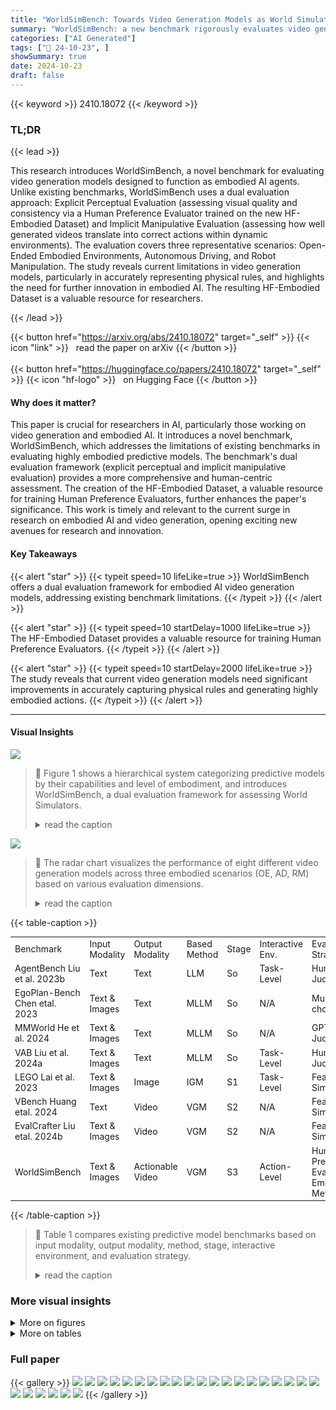 ```yaml
---
title: "WorldSimBench: Towards Video Generation Models as World Simulators"
summary: "WorldSimBench: a new benchmark rigorously evaluates video generation models as embodied AI agents, using dual evaluation (perceptual and manipulative) and the novel HF-Embodied Dataset."
categories: ["AI Generated"]
tags: ["🔖 24-10-23", ]
showSummary: true
date: 2024-10-23
draft: false
---
```


{{< keyword >}} 2410.18072 {{< /keyword >}}

### TL;DR


{{< lead >}}

This research introduces WorldSimBench, a novel benchmark for evaluating video generation models designed to function as embodied AI agents. Unlike existing benchmarks, WorldSimBench uses a dual evaluation approach:  Explicit Perceptual Evaluation (assessing visual quality and consistency via a Human Preference Evaluator trained on the new HF-Embodied Dataset) and Implicit Manipulative Evaluation (assessing how well generated videos translate into correct actions within dynamic environments).  The evaluation covers three representative scenarios: Open-Ended Embodied Environments, Autonomous Driving, and Robot Manipulation.  The study reveals current limitations in video generation models, particularly in accurately representing physical rules, and highlights the need for further innovation in embodied AI.  The resulting HF-Embodied Dataset is a valuable resource for researchers.

{{< /lead >}}


{{< button href="https://arxiv.org/abs/2410.18072" target="_self" >}}
{{< icon "link" >}} &nbsp; read the paper on arXiv
{{< /button >}}
<br><br>
{{< button href="https://huggingface.co/papers/2410.18072" target="_self" >}}
{{< icon "hf-logo" >}} &nbsp; on Hugging Face
{{< /button >}}

#### Why does it matter?
This paper is crucial for researchers in AI, particularly those working on video generation and embodied AI. It introduces a novel benchmark, WorldSimBench, which addresses the limitations of existing benchmarks in evaluating highly embodied predictive models.  The benchmark's dual evaluation framework (explicit perceptual and implicit manipulative evaluation) provides a more comprehensive and human-centric assessment.  The creation of the HF-Embodied Dataset, a valuable resource for training Human Preference Evaluators, further enhances the paper's significance. This work is timely and relevant to the current surge in research on embodied AI and video generation, opening exciting new avenues for research and innovation.
#### Key Takeaways

{{< alert "star" >}}
{{< typeit speed=10 lifeLike=true >}} WorldSimBench offers a dual evaluation framework for embodied AI video generation models, addressing existing benchmark limitations. {{< /typeit >}}
{{< /alert >}}

{{< alert "star" >}}
{{< typeit speed=10 startDelay=1000 lifeLike=true >}} The HF-Embodied Dataset provides a valuable resource for training Human Preference Evaluators. {{< /typeit >}}
{{< /alert >}}

{{< alert "star" >}}
{{< typeit speed=10 startDelay=2000 lifeLike=true >}} The study reveals that current video generation models need significant improvements in accurately capturing physical rules and generating highly embodied actions. {{< /typeit >}}
{{< /alert >}}

------
#### Visual Insights



![](https://ai-paper-reviewer.com/2410.18072/figures_2_0.png)

> 🔼 Figure 1 shows a hierarchical system categorizing predictive models by their capabilities and level of embodiment, and introduces WorldSimBench, a dual evaluation framework for assessing World Simulators.
> <details>
> <summary>read the caption</summary>
> Figure 1: Overview of the hierarchical capabilities of the Predictive Models. Models at higher stages demonstrate more advanced capabilities. We take the initial step in evaluating Predictive Generative Models up to the S3 stage, known as World Simulators, by introducing a parallel evaluation framework, WorldSimBench. WorldSimBench assesses the models both Explicit Perceptual Evaluation and Implicit Manipulative Evaluation, focusing on video generation and action transformation across three critical embodied scenarios.
> </details>





![](https://ai-paper-reviewer.com/2410.18072/charts_9_0.png)

> 🔼 The radar chart visualizes the performance of eight different video generation models across three embodied scenarios (OE, AD, RM) based on various evaluation dimensions.
> <details>
> <summary>read the caption</summary>
> Figure 4: Result of Explicit Perceptual Evaluation across three embodied scenarios. Scores in each embodied scenario are normalized to 0-1. The abbreviations are listed in Tab. 2.
> </details>





{{< table-caption >}}
<br><table id='1' style='font-size:14px'><tr><td>Benchmark</td><td>Input Modality</td><td>Output Modality</td><td>Based Method</td><td>Stage</td><td>Interactive Env.</td><td>Evaluation Strategy</td></tr><tr><td>AgentBench Liu et al. 2023b</td><td>Text</td><td>Text</td><td>LLM</td><td>So</td><td>Task-Level</td><td>Human Judgement</td></tr><tr><td>EgoPlan-Bench Chen etal. 2023</td><td>Text & Images</td><td>Text</td><td>MLLM</td><td>So</td><td>N/A</td><td>Multi-choice</td></tr><tr><td>MMWorld He et al. 2024</td><td>Text & Images</td><td>Text</td><td>MLLM</td><td>So</td><td>N/A</td><td>GPT Judgement</td></tr><tr><td>VAB Liu et al. 2024a</td><td>Text & Images</td><td>Text</td><td>MLLM</td><td>So</td><td>Task-Level</td><td>Human Judgement</td></tr><tr><td>LEGO Lai et al. 2023</td><td>Text & Images</td><td>Image</td><td>IGM</td><td>S1</td><td>Task-Level</td><td>Feature Similarity</td></tr><tr><td>VBench Huang etal. 2024</td><td>Text</td><td>Video</td><td>VGM</td><td>S2</td><td>N/A</td><td>Feature Similarity</td></tr><tr><td>EvalCrafter Liu etal. 2024b</td><td>Text & Images</td><td>Video</td><td>VGM</td><td>S2</td><td>N/A</td><td>Feature Similarity</td></tr><tr><td>WorldSimBench</td><td>Text & Images</td><td>Actionable Video</td><td>VGM</td><td>S3</td><td>Action-Level</td><td>Human Preference Evaluator Embodied Metric</td></tr></table>{{< /table-caption >}}

> 🔼 Table 1 compares existing predictive model benchmarks based on input modality, output modality, method, stage, interactive environment, and evaluation strategy.
> <details>
> <summary>read the caption</summary>
> Table 1: Comparisons between existing Predictive Model benchmarks. Interactive Environment refers to the interaction with the simulation environment during the prediction phase. Task-Level Interaction denotes that each task interacts once, whereas Action-Level Interaction represents the frequency of interactions that occur through the generation of actions for control purposes.
> </details>



### More visual insights

<details>
<summary>More on figures
</summary>


![](https://ai-paper-reviewer.com/2410.18072/figures_5_0.png)

> 🔼 The figure illustrates the process of Explicit Perceptual Evaluation, including instruction prompt generation and HF-Embodied dataset creation with fine-grained human feedback annotation.
> <details>
> <summary>read the caption</summary>
> Figure 2: Overview of Explicit Perceptual Evaluation. (Top) Instruction Prompt Generation. We use a large collection of video captions from the internet and our predefined embodied evaluation dimensions. These are expanded using GPT and manually verified to create a corresponding Task Instruction Prompt List for data generation and evaluation. (Bottom) HF-Embodied Dataset Generation. Massive internet-sourced embodied videos with captions are used to train data generation models. Fine-grained Human Feedback Annotation is then applied to the embodied videos according to the corresponding Task Instruction Prompt List, covering multiple embodied dimensions.
> </details>



![](https://ai-paper-reviewer.com/2410.18072/figures_7_0.png)

> 🔼 The figure illustrates the Implicit Manipulative Evaluation process, showing how embodied tasks are broken down into sub-tasks, video generation models predict videos, and video-to-action mappings allow agents to execute actions in simulation environments.
> <details>
> <summary>read the caption</summary>
> Figure 3: Overview of Implicit Manipulative Evaluation. Embodied tasks in different scenarios are decomposed into executable sub-tasks. The video generation model generates corresponding predicted videos based on the current instructions and real-time observations. Using a pre-trained IDM or a goal-based policy, the agent executes the generated sequence of actions. After a fixed timestep, the predicted video is refreshed by sampling again from the video generation model, and this process repeats. Finally, the success rates of various embodied tasks are obtained through monitors in the simulation environment.
> </details>



![](https://ai-paper-reviewer.com/2410.18072/figures_22_0.png)

> 🔼 The figure shows a sequence of images from the Minecraft environment illustrating the agent's actions in response to the instruction to collect wood.
> <details>
> <summary>read the caption</summary>
> Figure 7: Rollout of Open-Ended Embodied Environment in Implicit Manipulative Evaluation.
> </details>



![](https://ai-paper-reviewer.com/2410.18072/figures_24_0.png)

> 🔼 The figure shows a sequence of frames from the Autonomous Driving simulation environment, illustrating the execution of a driving task guided by a video generation model.
> <details>
> <summary>read the caption</summary>
> Figure 8: Rollout of Autonomous Driving in Implicit Manipulative Evaluation.
> </details>



![](https://ai-paper-reviewer.com/2410.18072/figures_26_0.png)

> 🔼 The figure shows a sequence of images depicting the steps involved in a robot manipulation task, illustrating the process of translating video predictions into executable actions.
> <details>
> <summary>read the caption</summary>
> Figure 9: Rollout of Robot Manipulation in Implicit Manipulative Evaluation.
> </details>



</details>




<details>
<summary>More on tables
</summary>


{{< table-caption >}}
<br><table id='1' style='font-size:14px'><tr><td>Embodied Scenarios</td><td>Visual Quality</td><td>Condition Consistency</td><td>Embodiment</td></tr><tr><td>Open-Ended Embodied Environment (OE)</td><td>Background Consistency (BC) Foreground Consistency (FC)</td><td>Instruction Alignment (IA) Scenario Alignment (SA)</td><td>Velocity (VC) Trajectory (TJ) Embodied Interaction (EI)</td></tr><tr><td>Autonomous Driving (AD)</td><td>Aesthetics (AE)</td><td>Instruction Alignment (IA)</td><td>Perspectivity (PV) Trajectory (TJ) Key Element (KE) Safety (SF)</td></tr><tr><td>Robot Manipulation (RM)</td><td>Aesthetics (AE) Background Consistency (BC) Foreground Consistency (FC)</td><td>Instruction Alignment (IA)</td><td>Perspectivity (PV) Trajectory (TJ) Embodied Interaction (EI)</td></tr></table>{{< /table-caption >}}
> 🔼 This table compares existing Predictive Model benchmarks across various features including input/output modalities, methods, evaluation strategies, and interaction types.
> <details>
> <summary>read the caption</summary>
> Table 1: Comparisons between existing Predictive Model benchmarks. Interactive Environment refers to the interaction with the simulation environment during the prediction phase. Task-Level Interaction denotes that each task interacts once, whereas Action-Level Interaction represents the frequency of interactions that occur through the generation of actions for control purposes.
> </details>

{{< table-caption >}}
<br><table id='1' style='font-size:14px'><tr><td>Embodied Scenario</td><td>GPT-4o</td><td>HPE</td><td>GPT-4o@OpenSora</td><td>HPE@OpenSora</td><td>GPT-4o@Lavie</td><td>HPE@Lavie</td></tr><tr><td>OE@Acc(↑)</td><td>72.8</td><td>89.4</td><td>66.5</td><td>71.6</td><td>78.5</td><td>87.9</td></tr><tr><td>AD @ PLCC(↑)</td><td>0.28</td><td>0.60</td><td>0.03</td><td>0.34</td><td>-0.04</td><td>0.49</td></tr><tr><td>RM@PLCC(↑)</td><td>0.07</td><td>0.43</td><td>-0.06</td><td>0.47</td><td>0.17</td><td>0.44</td></tr></table>{{< /table-caption >}}
> 🔼 The table compares the overall performance of the Human Preference Evaluator and GPT-40 across three embodied scenarios (OE, AD, RM) using different metrics (Acc, PLCC).
> <details>
> <summary>read the caption</summary>
> Table 3: The overall performance comparison between Human Preference Evaluator and GPT-40. HPE indicates Human Preference Evaluator. HPE@Lavie means that HPE is trained on videos except those generated by Lavie. The validation is conducted on videos generated by Laive under zero-shot setting.
> </details>

{{< table-caption >}}
<table id='1' style='font-size:14px'><tr><td>Embodied Scenario</td><td>#instructions</td><td>#videos</td><td>#dims</td><td>#actions</td><td>#positive</td><td>#negative</td></tr><tr><td>Open-Ended Embodied Environment</td><td>270</td><td>8401</td><td>7</td><td>11</td><td>121249</td><td>79965</td></tr><tr><td>Autonomous Driving</td><td>5</td><td>15870</td><td>6</td><td>5</td><td>56768</td><td>35044</td></tr><tr><td>Robot Manipulation</td><td>2556</td><td>11430</td><td>7</td><td>26</td><td>70672</td><td>9338</td></tr></table>{{< /table-caption >}}
> 🔼 Table 4 presents the analysis of the HF-Embodied Dataset, showing the number of instructions, videos, dimensions, actions, positive, and negative samples for each of the three embodied scenarios.
> <details>
> <summary>read the caption</summary>
> Table 4: Analysis of HF-Embodied Dataset. Samples scored higher than 3 in AD and RM are considered positive.
> </details>

{{< table-caption >}}
<table id='0' style='font-size:14px'><tr><td>OE@ Acc(↑)</td><td>BC</td><td>FC</td><td>IA</td><td>SA</td><td>VC</td><td>TJ</td><td>EI</td><td>Overall</td></tr><tr><td rowspan="2">GPT-4o HPE</td><td>60.5</td><td>70.4</td><td>70.9</td><td>67.3</td><td>79.6</td><td>83.7</td><td>85.9</td><td>72.8</td></tr><tr><td>81.2</td><td>87.5</td><td>87.5</td><td>96.4</td><td>94.5</td><td>93.8</td><td>88.8</td><td>89.4</td></tr><tr><td rowspan="2">GPT-4o@OpenSora HPE@OpenSora</td><td>60</td><td>80</td><td>80</td><td>50</td><td>0.0</td><td>100</td><td>88.8</td><td>66.5</td></tr><tr><td>70</td><td>90</td><td>60</td><td>100</td><td>100</td><td>22.2</td><td>80</td><td>71.6</td></tr><tr><td rowspan="2">GPT-4o@Lavie HPE@Lavie</td><td>50</td><td>66.7</td><td>75</td><td>88.8</td><td>87.5</td><td>100</td><td>87.5</td><td>78.5</td></tr><tr><td>80</td><td>80</td><td>80</td><td>100</td><td>100</td><td>75</td><td>100</td><td>87.9</td></tr><tr><td>AD @ PLCC(↑)</td><td>AE</td><td>IA</td><td>PV</td><td>TJ</td><td></td><td>KE</td><td>SF</td><td>Overall</td></tr><tr><td rowspan="2">GPT-4o HPE</td><td>0.37</td><td>0.22</td><td>0.23</td><td></td><td>0.28</td><td>0.37</td><td>0.18</td><td>0.28</td></tr><tr><td>0.71</td><td>0.57</td><td>0.50</td><td>0.58</td><td></td><td>0.65</td><td>0.58</td><td>0.60</td></tr><tr><td rowspan="2">GPT-4o@OpenSora HPE@OpenSora</td><td>0.22</td><td>-0.39</td><td>0.32</td><td></td><td>0.15</td><td>-0.03</td><td>-0.12</td><td>0.03</td></tr><tr><td>0.37</td><td>0.55</td><td>0.34</td><td></td><td>0.06</td><td>0.28</td><td>0.41</td><td>0.34</td></tr><tr><td rowspan="2">GPT-4o@Lavie HPE@Lavie</td><td>0.17</td><td>0.13</td><td>-0.34</td><td></td><td>0.06</td><td>-0.09</td><td>-0.15</td><td>-0.04</td></tr><tr><td>0.28</td><td>1.0</td><td>0.49</td><td>0.37</td><td></td><td>0.12</td><td>0.69</td><td>0.49</td></tr><tr><td>RM@PLCC(↑)</td><td>AE</td><td>BC</td><td>FC</td><td>IA</td><td>PV</td><td>TJ</td><td>EI</td><td>Overall</td></tr><tr><td rowspan="2">GPT-4o HPE</td><td>0.07</td><td>0.18</td><td>0.20</td><td>0.32</td><td>-0.14</td><td>-0.01</td><td>-0.14</td><td>0.07</td></tr><tr><td>0.52</td><td>0.43</td><td>0.43</td><td>0.43</td><td>0.20</td><td>0.56</td><td>0.44</td><td>0.43</td></tr><tr><td rowspan="2">GPT-4o@OpenSora HPE@ OpenSora</td><td>-0.45</td><td>-0.03</td><td>0.08</td><td>0.0</td><td>0.04</td><td>-0.23</td><td>0.14</td><td>-0.06</td></tr><tr><td>0.25</td><td>0.35</td><td>0.05</td><td>0.42</td><td>0.89</td><td>0.89</td><td>0.44</td><td>0.47</td></tr><tr><td rowspan="2">GPT-4o@Lavie HPE@Lavie</td><td>0.11</td><td>-0.07</td><td>0.42</td><td>0.42</td><td>0.21</td><td>0.31</td><td>-0.21</td><td>0.17</td></tr><tr><td>0.33</td><td>0.04</td><td>0.69</td><td>0.40</td><td>0.89</td><td>0.67</td><td>0.06</td><td>0.44</td></tr></table>{{< /table-caption >}}
> 🔼 This table compares existing predictive model benchmarks across various dimensions, including input/output modality, method stage, interactive environment, and evaluation strategy.
> <details>
> <summary>read the caption</summary>
> Table 1: Comparisons between existing Predictive Model benchmarks. Interactive Environment refers to the interaction with the simulation environment during the prediction phase. Task-Level Interaction denotes that each task interacts once, whereas Action-Level Interaction represents the frequency of interactions that occur through the generation of actions for control purposes.
> </details>

{{< table-caption >}}
<table id='3' style='font-size:16px'><tr><td>Model</td><td>BC</td><td>FC</td><td>IA</td><td>SA</td><td>VC</td><td>TJ</td><td>EI</td><td>Overall</td></tr><tr><td>Open-Sora-Plan</td><td>1.4</td><td>1.9</td><td>1.7</td><td>1.7</td><td>2.0</td><td>1.5</td><td>1.6</td><td>1.69</td></tr><tr><td>Lavie</td><td>1.3</td><td>2.0</td><td>1.7</td><td>1.7</td><td>2.0</td><td>2.0</td><td>1.8</td><td>1.79</td></tr><tr><td>ModelScope</td><td>1.9</td><td>2.0</td><td>2.0</td><td>1.7</td><td>2.0</td><td>2.0</td><td>1.75</td><td>1.91</td></tr><tr><td>OpenSora</td><td>1.6</td><td>1.9</td><td>1.6</td><td>1.8</td><td>2.0</td><td>2.0</td><td>1.6</td><td>1.79</td></tr><tr><td>AnimateDiff</td><td>1.3</td><td>1.3</td><td>1.2</td><td>1.7</td><td>1.4</td><td>1.38</td><td>1.55</td><td>1.40</td></tr><tr><td>DynamicCrafter</td><td>1.9</td><td>2.0</td><td>1.5</td><td>2.0</td><td>2.0</td><td>2.0</td><td>1.45</td><td>1.84</td></tr><tr><td>EasyAnimate</td><td>1.4</td><td>1.8</td><td>1.5</td><td>2.0</td><td>2.0</td><td>1.22</td><td>1.45</td><td>1.62</td></tr></table>{{< /table-caption >}}
> 🔼 The table presents the evaluation results of seven video generation models across seven dimensions for the Open-Ended Embodied Environment scenario.
> <details>
> <summary>read the caption</summary>
> Table 7: Evaluation results in OE. The abbreviations are listed in Tab. 2.
> </details>

{{< table-caption >}}
<table id='1' style='font-size:16px'><tr><td>Model</td><td>AE</td><td>IA</td><td>PV</td><td>TJ</td><td>KE</td><td>SF</td><td>Overall</td></tr><tr><td>Open-Sora-Plan</td><td>1.6</td><td>5.0</td><td>1.55</td><td>1.4</td><td>1.45</td><td>3.2</td><td>2.37</td></tr><tr><td>Lavie</td><td>2.15</td><td>5.0</td><td>2.2</td><td>2.8</td><td>2.1</td><td>5.0</td><td>3.21</td></tr><tr><td>ModelScope</td><td>2.8</td><td>5.0</td><td>3.35</td><td>4.0</td><td>3.0</td><td>5.0</td><td>3.86</td></tr><tr><td>OpenSora</td><td>3.55</td><td>5.0</td><td>4.4</td><td>4.8</td><td>3.65</td><td>5.0</td><td>4.40</td></tr><tr><td>AnimateDiff</td><td>1.55</td><td>5.0</td><td>1.55</td><td>1.0</td><td>1.3</td><td>3.8</td><td>2.37</td></tr><tr><td>DynamicCrafter</td><td>2.6</td><td>4.0</td><td>3.4</td><td>3.8</td><td>2.65</td><td>5.0</td><td>3.57</td></tr><tr><td>EasyAnimate</td><td>1.5</td><td>3.4</td><td>1.4</td><td>1.4</td><td>1.3</td><td>2.6</td><td>1.93</td></tr></table>{{< /table-caption >}}
> 🔼 The table presents a comparison of eight video generation models' performance across six evaluation dimensions (Aesthetics, Instruction Alignment, Perspectivity, Trajectory, Key Element, and Safety) in the Autonomous Driving scenario.
> <details>
> <summary>read the caption</summary>
> Table 8: Evaluation results in AD. The abbreviations are listed in Tab. 2.
> </details>

{{< table-caption >}}
<table id='3' style='font-size:16px'><tr><td>Model</td><td>AE</td><td>BC</td><td>FC</td><td>IA</td><td>PV</td><td>TJ</td><td>EI</td><td>Overall</td></tr><tr><td>Open-Sora-Plan</td><td>4.0</td><td>4.0</td><td>4.0</td><td>1.0</td><td>4.9</td><td>5.0</td><td>4.0</td><td>3.84</td></tr><tr><td>Lavie</td><td>3.8</td><td>3.9</td><td>4.0</td><td>1.8</td><td>4.95</td><td>5.0</td><td>4.1</td><td>3.94</td></tr><tr><td>ModelScope</td><td>3.63</td><td>4.1</td><td>4.0</td><td>1.18</td><td>4.9</td><td>5.0</td><td>4.0</td><td>3.83</td></tr><tr><td>OpenSora</td><td>3.85</td><td>4.0</td><td>3.95</td><td>1.3</td><td>4.75</td><td>5.0</td><td>4.1</td><td>3.85</td></tr><tr><td>AnimateDiff</td><td>3.8</td><td>3.9</td><td>4.0</td><td>1.0</td><td>4.95</td><td>5.0</td><td>4.1</td><td>3.82</td></tr><tr><td>DynamicCrafter</td><td>3.97</td><td>4.08</td><td>4.0</td><td>2.6</td><td>5.0</td><td>5.0</td><td>4.31</td><td>4.14</td></tr><tr><td>EasyAnimate</td><td>3.55</td><td>3.45</td><td>3.65</td><td>1.2</td><td>4.8</td><td>4.3</td><td>3.45</td><td>3.49</td></tr></table>{{< /table-caption >}}
> 🔼 This table presents a hierarchical categorization of evaluation dimensions for three embodied scenarios, categorized into Visual Quality, Condition Consistency, and Embodiment.
> <details>
> <summary>read the caption</summary>
> Table 2: Hierarchical Evaluation Dimension. The dimensions are categorized into three main aspects: Visual Quality for evaluating the overall quality, Condition Consistency for evaluating the alignment to the input instruction, and Embodiment for evaluating embodied related factors like physical rules.
> </details>

{{< table-caption >}}
<table id='2' style='font-size:14px'><tr><td rowspan="2">Model</td><td rowspan="2">Condition</td><td rowspan="2">AVG</td><td></td><td colspan="3">Specific Tasks</td><td></td></tr><tr><td>Collect Wood</td><td>Collect Dirt</td><td>Collect Seed</td><td>Travel Dis.</td><td>Dig Depth</td></tr><tr><td>Open-Sora-Plan</td><td rowspan="5">Text</td><td>26.38</td><td>19.90</td><td>50.20</td><td>7.30</td><td>342.91</td><td>20.20</td></tr><tr><td>Lavie</td><td>26.06</td><td>23.50</td><td>56.00</td><td>11.60</td><td>270.20</td><td>12.20</td></tr><tr><td>ModelScope</td><td>21.050</td><td>14.00</td><td>52.20</td><td>6.30</td><td>240.72</td><td>8.70</td></tr><tr><td>OpenSora</td><td>27.80</td><td>21.20</td><td>70.20</td><td>10.40</td><td>339.87</td><td>3.20</td></tr><tr><td>AnimateDiff</td><td>13.10</td><td>7.40</td><td>22.90</td><td>3.30</td><td>274.19</td><td>4.50</td></tr><tr><td>Open-Sora-Plan</td><td rowspan="3">Text & Image</td><td>10.28</td><td>11.10</td><td>12.50</td><td>2.60</td><td>195.14</td><td>5.70</td></tr><tr><td>DynamiCrafter</td><td>4.06</td><td>0.40</td><td>0.30</td><td>1.30</td><td>130.04</td><td>5.30</td></tr><tr><td>EasyAnimate</td><td>4.84</td><td>0.20</td><td>0.70</td><td>1.70</td><td>157.12</td><td>5.90</td></tr></table>{{< /table-caption >}}
> 🔼 This table compares different existing benchmarks for evaluating predictive models based on their input modality, output modality, the stage of the predictive model, interactive environment, evaluation strategy, and key elements.
> <details>
> <summary>read the caption</summary>
> Table 1: Comparisons between existing Predictive Model benchmarks. Interactive Environment refers to the interaction with the simulation environment during the prediction phase. Task-Level Interaction denotes that each task interacts once, whereas Action-Level Interaction represents the frequency of interactions that occur through the generation of actions for control purposes.
> </details>

{{< table-caption >}}
<table id='4' style='font-size:18px'><tr><td>Model</td><td>DS(↑)</td><td>RC(↑)</td><td>IS(↑)</td><td>VC(↓)</td><td>PC(↓)</td><td>LC(↓)</td><td>RV(↓)</td><td>OI(↓)</td></tr><tr><td>Open-Sora-Plan</td><td>31.054</td><td>38.249</td><td>0.767</td><td>2.400</td><td>0.000</td><td>4.401</td><td>1.133</td><td>3.514</td></tr><tr><td>DynamiCrafter</td><td>24.491</td><td>37.189</td><td>0.599</td><td>5.030</td><td>0.000</td><td>4.896</td><td>0.937</td><td>3.221</td></tr><tr><td>EasyAnimate</td><td>17.414</td><td>28.475</td><td>0.607</td><td>0.000</td><td>0.000</td><td>29.344</td><td>0.000</td><td>1.690</td></tr></table>{{< /table-caption >}}
> 🔼 The table presents the evaluation results of three video generation models across eight metrics in the autonomous driving task within the Implicit Manipulative Evaluation.
> <details>
> <summary>read the caption</summary>
> Table 12: Detail Result of Autonomous Driving in Implicit Manipulative Evaluation.
> </details>

{{< table-caption >}}
<table id='11' style='font-size:18px'><tr><td rowspan="2">Method</td><td colspan="5">Task completed in a row (%) ↑</td><td rowspan="2">Avg. Len. ↑</td></tr><tr><td>1</td><td>2</td><td>3</td><td>4</td><td>5</td></tr><tr><td>Open-Sora-Plan</td><td>0.85</td><td>0.70</td><td>0.60</td><td>0.40</td><td>0.40</td><td>2.95</td></tr><tr><td>DynamiCrafter</td><td>0.95</td><td>0.75</td><td>0.55</td><td>0.25</td><td>0.25</td><td>2.75</td></tr><tr><td>EasyAnimate</td><td>0.90</td><td>0.60</td><td>0.35</td><td>0.10</td><td>0.10</td><td>2.05</td></tr></table>{{< /table-caption >}}
> 🔼 Table 1 compares existing predictive model benchmarks across various dimensions, including input/output modalities, evaluation strategies, and interaction frequency with the environment.
> <details>
> <summary>read the caption</summary>
> Table 1: Comparisons between existing Predictive Model benchmarks. Interactive Environment refers to the interaction with the simulation environment during the prediction phase. Task-Level Interaction denotes that each task interacts once, whereas Action-Level Interaction represents the frequency of interactions that occur through the generation of actions for control purposes.
> </details>

</details>


### Full paper

{{< gallery >}}
<img src="https://ai-paper-reviewer.com/2410.18072/1.png" class="grid-w50 md:grid-w33 xl:grid-w25" />
<img src="https://ai-paper-reviewer.com/2410.18072/2.png" class="grid-w50 md:grid-w33 xl:grid-w25" />
<img src="https://ai-paper-reviewer.com/2410.18072/3.png" class="grid-w50 md:grid-w33 xl:grid-w25" />
<img src="https://ai-paper-reviewer.com/2410.18072/4.png" class="grid-w50 md:grid-w33 xl:grid-w25" />
<img src="https://ai-paper-reviewer.com/2410.18072/5.png" class="grid-w50 md:grid-w33 xl:grid-w25" />
<img src="https://ai-paper-reviewer.com/2410.18072/6.png" class="grid-w50 md:grid-w33 xl:grid-w25" />
<img src="https://ai-paper-reviewer.com/2410.18072/7.png" class="grid-w50 md:grid-w33 xl:grid-w25" />
<img src="https://ai-paper-reviewer.com/2410.18072/8.png" class="grid-w50 md:grid-w33 xl:grid-w25" />
<img src="https://ai-paper-reviewer.com/2410.18072/9.png" class="grid-w50 md:grid-w33 xl:grid-w25" />
<img src="https://ai-paper-reviewer.com/2410.18072/10.png" class="grid-w50 md:grid-w33 xl:grid-w25" />
<img src="https://ai-paper-reviewer.com/2410.18072/11.png" class="grid-w50 md:grid-w33 xl:grid-w25" />
<img src="https://ai-paper-reviewer.com/2410.18072/12.png" class="grid-w50 md:grid-w33 xl:grid-w25" />
<img src="https://ai-paper-reviewer.com/2410.18072/13.png" class="grid-w50 md:grid-w33 xl:grid-w25" />
<img src="https://ai-paper-reviewer.com/2410.18072/14.png" class="grid-w50 md:grid-w33 xl:grid-w25" />
<img src="https://ai-paper-reviewer.com/2410.18072/15.png" class="grid-w50 md:grid-w33 xl:grid-w25" />
<img src="https://ai-paper-reviewer.com/2410.18072/16.png" class="grid-w50 md:grid-w33 xl:grid-w25" />
<img src="https://ai-paper-reviewer.com/2410.18072/17.png" class="grid-w50 md:grid-w33 xl:grid-w25" />
<img src="https://ai-paper-reviewer.com/2410.18072/18.png" class="grid-w50 md:grid-w33 xl:grid-w25" />
<img src="https://ai-paper-reviewer.com/2410.18072/19.png" class="grid-w50 md:grid-w33 xl:grid-w25" />
<img src="https://ai-paper-reviewer.com/2410.18072/20.png" class="grid-w50 md:grid-w33 xl:grid-w25" />
<img src="https://ai-paper-reviewer.com/2410.18072/21.png" class="grid-w50 md:grid-w33 xl:grid-w25" />
<img src="https://ai-paper-reviewer.com/2410.18072/22.png" class="grid-w50 md:grid-w33 xl:grid-w25" />
<img src="https://ai-paper-reviewer.com/2410.18072/23.png" class="grid-w50 md:grid-w33 xl:grid-w25" />
<img src="https://ai-paper-reviewer.com/2410.18072/24.png" class="grid-w50 md:grid-w33 xl:grid-w25" />
<img src="https://ai-paper-reviewer.com/2410.18072/25.png" class="grid-w50 md:grid-w33 xl:grid-w25" />
<img src="https://ai-paper-reviewer.com/2410.18072/26.png" class="grid-w50 md:grid-w33 xl:grid-w25" />
{{< /gallery >}}